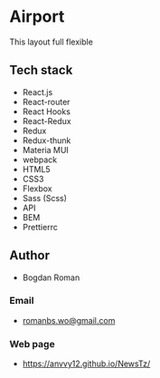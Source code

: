 # Airport

This layout full flexible

## Tech stack

- React.js
- React-router
- React Hooks
- React-Redux
- Redux
- Redux-thunk
- Materia MUI
- webpack
- HTML5
- CSS3
- Flexbox
- Sass (Scss)
- API
- BEM
- Prettierrc

## Author

- Bogdan Roman

### Email

- romanbs.wo@gmail.com

### Web page

- https://anvvy12.github.io/NewsTz/
